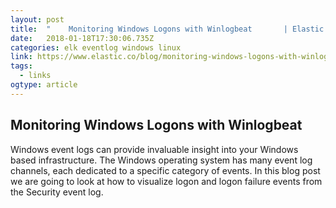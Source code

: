 ```yaml
---
layout: post 
title:  "  	 Monitoring Windows Logons with Winlogbeat	  	 | Elastic  	  	" 
date:   2018-01-18T17:30:06.735Z 
categories: elk eventlog windows linux
link: https://www.elastic.co/blog/monitoring-windows-logons-with-winlogbeat 
tags:
  - links
ogtype: article 
---
```


## Monitoring Windows Logons with Winlogbeat

Windows event logs can provide invaluable insight into your Windows based infrastructure. The Windows operating system has many event log channels, each dedicated to a specific category of events. In this blog post we are going to look at how to visualize logon and logon failure events from the Security event log.
